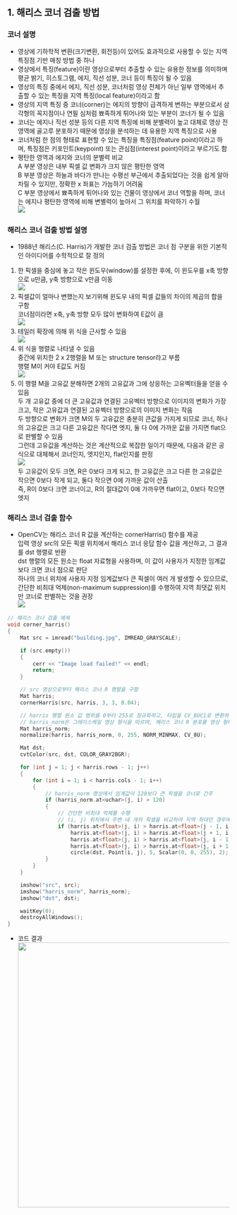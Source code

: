 ## 1. 해리스 코너 검출 방법
### 코너 설명 
* 영상에 기하학적 변환(크기변환, 회전등)이 있어도 효과적으로 사용할 수 있는 지역 특징점 기반 매칭 방법 중 하나
* 영상에서 특징(feature)이란 영상으로부터 추출할 수 있는 유용한 정보를 의미하며 평균 밝기, 히스토그램, 에지, 직선 성분, 코너 등이 특징이 될 수 있음
* 영상의 특징 중에서 에지, 직선 성분, 코너처럼 영상 전체가 아닌 일부 영역에서 추출할 수 있는 특징을 지역 특징(local feature)이라고 함
* 영상의 지역 특징 중 코너(corner)는 에지의 방향이 급격하게 변하는 부분으로서 삼각형의 꼭지점이나 연필 심처럼 뾰족하게 튀어나와 있는 부분이 코너가 될 수 있음
* 코너는 에지나 직선 성분 등의 다른 지역 특징에 비해 분별력이 높고 대체로 영상 전 영역에 골고루 분포하기 때문에 영상을 분석하는 데 유용한 지역 특징으로 사용
* 코너처럼 한 점의 형태로 표현할 수 있는 특징을 특징점(feature point)이라고 하며, 특징점은 키포인트(keypoint) 또는 관심점(interest point)이라고 부르기도 함
* 평탄한 영역과 에지와 코너의 분별력 비교
<br/> A 부분 영상은 내부 픽셀 값 변화가 크지 않은 평탄한 영역
<br/> B 부분 영상은 하늘과 바다가 만나는 수평선 부근에서 추출되었다는 것을 쉽게 알아차릴 수 있지만, 정확한 x 좌표는 가늠하기 어려움
<br/> C 부분 영상에서 뾰족하게 튀어나와 있는 건물이 영상에서 코너 역할을 하며, 코너는 에지나 평탄한 영역에 비해 변별력이 높아서 그 위치를 파악하기 수월
<br/> <img src="./img/OCV027.PNG"/>

### 해리스 코너 검출 방법 설명
* 1988년 해리스(C. Harris)가 개발한 코너 검출 방법은 코너 점 구분을 위한 기본적인 아이디어를 수학적으로 잘 정의
1. 한 픽셀을 중심에 놓고 작은 윈도우(window)를 설정한 후에, 이 윈도우를 x축 방향으로 u만큼, y축 방향으로 v만큼 이동
<br/> <img src="./img/OCV028.PNG"/>
2. 픽셀값이 얼마나 변했는지 보기위해 윈도우 내의 픽셀 값들의 차이의 제곱의 합을 구함
<br/> 코너점이라면 x축, y축 방향 모두 많이 변화하여 E값이 큼
<br/> <img src="./img/OCV029.PNG"/>
3. 테일러 확장에 의해 위 식을 근사할 수 있음
<br/> <img src="./img/OCV030.PNG"/>
4. 위 식을 행렬로 나타낼 수 있음
<br/> 중간에 위치한 2 x 2행렬을 M 또는 structure tensor라고 부름
<br/> 행렬 M이 커야 E값도 커짐
<br/> <img src="./img/OCV031.PNG"/>
5. 이 행렬 M을 고유값 분해하면 2개의 고유값과 그에 상응하는 고유벡터들을 얻을 수 있음
<br/> 두 개 고유값 중에 더 큰 고유값과 연결된 고유벡터 방향으로 이미지의 변화가 가장 크고, 작은 고유값과 연결된 고유벡터 방향으로의 이미지 변화는 작음
<br/> 두 방향으로 변화가 크면 M의 두 고유값은 충분히 큰값을 가지게 되므로 코너, 하나의 고유값은 크고 다른 고유값은 작다면 엣지, 둘 다 0에 가까운 값을 가지면 flat으로 판별할 수 있음
<br/> 그런데 고유값을 계산하는 것은 계산적으로 복잡한 일이기 때문에, 다음과 같은 공식으로 대체해서 코너인지, 엣지인지, flat인지를 판정
<br/> <img src="./img/OCV032.PNG"/>
<br/> 두 고유값이 모두 크면, R은 0보다 크게 되고, 한 고유값은 크고 다른 한 고유값은 작으면 0보다 작게 되고, 둘다 작으면 0에 가까운 값이 산출
<br/> 즉, R이 0보다 크면 코너이고, R의 절대값이 0에 가까우면 flat이고, 0보다 작으면 엣지

### 해리스 코너 검출 함수
* OpenCV는 해리스 코너 R 값을 계산하는 cornerHarris() 함수를 제공
<br/> 입력 영상 src의 모든 픽셀 위치에서 해리스 코너 응답 함수 값을 계산하고, 그 결과를 dst 행렬로 반환
<br/> dst 행렬의 모든 원소는 float 자료형을 사용하며, 이 값이 사용자가 지정한 임계값보다 크면 코너 점으로 판단
<br/> 하나의 코너 위치에 사용자 지정 임계값보다 큰 픽셀이 여러 개 발생할 수 있으므로, 간단한 비최대 억제(non-maximum suppression)를 수행하여 지역 최댓값 위치만 코너로 판별하는 것을 권장
<br/> <img src="./img/OCV033.PNG"/>
```cpp
// 해리스 코너 검출 예제
void corner_harris()
{
	Mat src = imread("building.jpg", IMREAD_GRAYSCALE);

	if (src.empty())
	{
		cerr << "Image load failed!" << endl;
		return;
	}

	// src 영상으로부터 해리스 코너 R 행렬을 구함
	Mat harris;
	cornerHarris(src, harris, 3, 3, 0.04);

	// harris 행렬 원소 값 범위를 0부터 255로 정규화하고, 타입을 CV_8UC1로 변환하여 harris_norm에 저장
	// harris_norm은 그레이스케일 영상 형식을 따르며, 해리스 코너 R 분포를 영상 형태로 화면에 표시하기 위해 만듬
	Mat harris_norm;
	normalize(harris, harris_norm, 0, 255, NORM_MINMAX, CV_8U);

	Mat dst;
	cvtColor(src, dst, COLOR_GRAY2BGR);

	for (int j = 1; j < harris.rows - 1; j++)
	{
		for (int i = 1; i < harris.cols - 1; i++)
		{
			// harris_norm 영상에서 임계값이 120보다 큰 픽셀을 코너로 간주
			if (harris_norm.at<uchar>(j, i) > 120)
			{
				// 간단한 비최대 억제를 수행
				// (i, j) 위치에서 주변 네 개의 픽셀을 비교하여 지역 최대인 경우에만 dst 영상에 원으로 코너를 표시
				if (harris.at<float>(j, i) > harris.at<float>(j - 1, i) &&
					harris.at<float>(j, i) > harris.at<float>(j + 1, i) &&
					harris.at<float>(j, i) > harris.at<float>(j, i - 1) &&
					harris.at<float>(j, i) > harris.at<float>(j, i + 1))
					circle(dst, Point(i, j), 5, Scalar(0, 0, 255), 2);
			}
		}
	}

	imshow("src", src);
	imshow("harris_norm", harris_norm);
	imshow("dst", dst);

	waitKey(0);
	destroyAllWindows();
}
```
* 코드 결과 
<br/> <img src="./img/OCV034.PNG" width="600"/>
